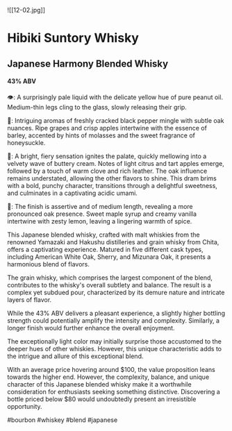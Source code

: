 ![[12-02.jpg]]
# Hibiki Suntory Whisky
## Japanese Harmony Blended Whisky
#### 43% ABV

👁: A surprisingly pale liquid with the delicate yellow hue of pure peanut oil. Medium-thin legs cling to the glass, slowly releasing their grip.

👃:  Intriguing aromas of freshly cracked black pepper mingle with subtle oak nuances. Ripe grapes and crisp apples intertwine with the essence of barley, accented by hints of molasses and the sweet fragrance of honeysuckle.

👅:  A bright, fiery sensation ignites the palate, quickly mellowing into a velvety wave of buttery cream. Notes of light citrus and tart apples emerge, followed by a touch of warm clove and rich leather. The oak influence remains understated, allowing the other flavors to shine. This dram brims with a bold, punchy character, transitions through a delightful sweetness, and culminates in a captivating acidic umami.

🏁: The finish is assertive and of medium length, revealing a more pronounced oak presence. Sweet maple syrup and creamy vanilla intertwine with zesty lemon, leaving a lingering warmth of spice.

This Japanese blended whisky, crafted with malt whiskies from the renowned Yamazaki and Hakushu distilleries and grain whisky from Chita, offers a captivating experience. Matured in five different cask types, including American White Oak, Sherry, and Mizunara Oak, it presents a harmonious blend of flavors.

The grain whisky, which comprises the largest component of the blend, contributes to the whisky's overall subtlety and balance. The result is a complex yet subdued pour, characterized by its demure nature and intricate layers of flavor.

While the 43% ABV delivers a pleasant experience, a slightly higher bottling strength could potentially amplify the intensity and complexity. Similarly, a longer finish would further enhance the overall enjoyment.

The exceptionally light color may initially surprise those accustomed to the deeper hues of other whiskies. However, this unique characteristic adds to the intrigue and allure of this exceptional blend.

With an average price hovering around $100, the value proposition leans towards the higher end. However, the complexity, balance, and unique character of this Japanese blended whisky make it a worthwhile consideration for enthusiasts seeking something distinctive. Discovering a bottle priced below $80 would undoubtedly present an irresistible opportunity.

#bourbon #whiskey #blend #japanese